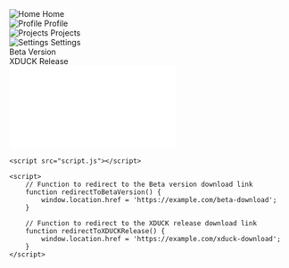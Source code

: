 <!DOCTYPE html>
<html lang="en">

<head>
    <meta charset="UTF-8">
    <meta name="viewport" content="width=device-width, initial-scale=1.0">
    <link rel="stylesheet" href="styles.css">
    <title>GitHub Dashboard</title>
</head>

<body>
    <div class="dashboard">
        <div class="menu">
            <div class="menu-item" onclick="loadPage('home')">
                <img src="home-icon.png" alt="Home">
                Home
            </div>
            <div class="menu-item" onclick="loadPage('profile')">
                <img src="profile-icon.png" alt="Profile">
                Profile
            </div>
            <div class="menu-item" onclick="loadPage('projects')">
                <img src="projects-icon.png" alt="Projects">
                Projects
            </div>
            <div class="menu-item" onclick="loadPage('settings')">
                <img src="settings-icon.png" alt="Settings">
                Settings
            </div>
            <!-- Redirect buttons for Beta version and XDUCK release -->
            <div class="menu-item" onclick="redirectToBetaVersion()">
                Beta Version
            </div>
            <div class="menu-item" onclick="redirectToXDUCKRelease()">
                XDUCK Release
            </div>
        </div>
        <div class="content">
            <iframe id="content-frame" src="home.html" frameborder="0"></iframe>
        </div>
    </div>

    <script src="script.js"></script>

    <script>
        // Function to redirect to the Beta version download link
        function redirectToBetaVersion() {
            window.location.href = 'https://example.com/beta-download';
        }

        // Function to redirect to the XDUCK release download link
        function redirectToXDUCKRelease() {
            window.location.href = 'https://example.com/xduck-download';
        }
    </script>
</body>

</html>
